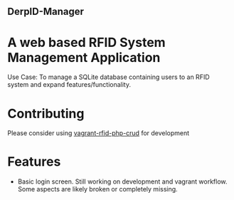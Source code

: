 ## DerpID-Manager

A web based RFID System Management Application
==

Use Case: To manage a SQLite database containing users to an RFID system and expand features/functionality.

Contributing
==

Please consider using [vagrant-rfid-php-crud](https://github.com/svpernova09/vagrant-rfid-php-crud) for development


Features
==

- Basic login screen. Still working on development and vagrant workflow. Some aspects are likely broken or completely missing.